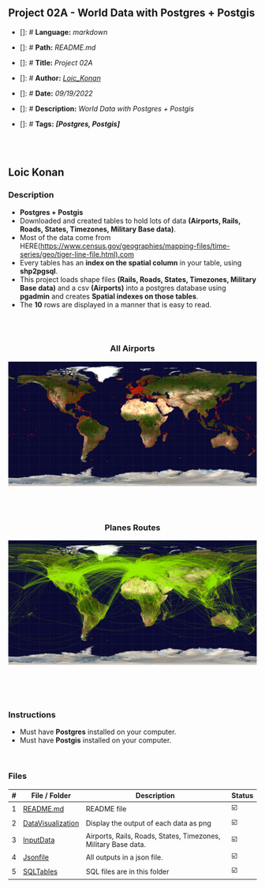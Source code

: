 ## Project 02A - World Data with Postgres + Postgis

- []: # **Language:** _markdown_
- []: # **Path:** _README.md_
- []: # **Title:** _Project 02A_
- []: # **Author:** _[Loic_Konan](Loic_Konan)_
- []: # **Date:** _09/19/2022_
- []: # **Description:** _World Data with Postgres + Postgis_
- []: # **Tags:** **_[Postgres, Postgis]_**
  
  <br /><br />

## Loic Konan

### Description

- **Postgres + Postgis**
- Downloaded and created tables to hold lots of data **(Airports, Rails, Roads, States, Timezones, Military Base data)**.
- Most of the data come from HERE(<https://www.census.gov/geographies/mapping-files/time-series/geo/tiger-line-file.html).com>
- Every tables has an **index on the spatial column** in your table, using **shp2pgsql**.
- This project loads shape files **(Rails, Roads, States, Timezones, Military Base data)** and a csv **(Airports)** into a postgres database using **pgadmin** and creates **Spatial indexes on those tables**.
- The **10** rows are displayed in a manner that is easy to read.

<br /><br />

<h3 align="center">All Airports </h3>
<img src="DataVisualization/allAirports.png">

<br /><br />

<h3 align="center">Planes Routes </h3>
<img src="DataVisualization/planesroutes.png">

<br /> <br /><br />

### Instructions

- Must have **Postgres** installed on your computer.
- Must have **Postgis** installed on your computer.

 <br />

### Files

|   #   | File / Folder                             | Description                                                    | Status                  |
| :---: | ----------------------------------------- | -------------------------------------------------------------- | ----------------------- |
|   1   | [README.md](README.md)                    | README file                                                    | :ballot_box_with_check: |
|   2   | [DataVisualization](./DataVisualization) | Display the output of each data as png                         | :ballot_box_with_check: |
|   3   | [InputData](./InputData)               | Airports, Rails, Roads, States, Timezones, Military Base data. | :ballot_box_with_check: |
|   4   | [Jsonfile](./Jsonfile)                  | All outputs in a json file.                                    | :ballot_box_with_check: |
|   5   | [SQLTables](./SQLTables)                | SQL files are in this folder                                   | :ballot_box_with_check: |
